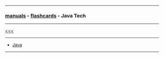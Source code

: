 
---

### [manuals](https://github.com/ttltrk/PRG/blob/master/MAN.MD) - [flashcards](https://github.com/ttltrk/ELSE/blob/master/FLCA/FLCA.MD) - Java Tech

---

[<<<](https://github.com/ttltrk/ELSE/blob/master/FLCA/FLCA.MD)

---

* <a href="https://github.com/ttltrk/PRG/blob/master/JAVA/DOC/FCJ/FJ/FJ.MD">Java</a>

---
